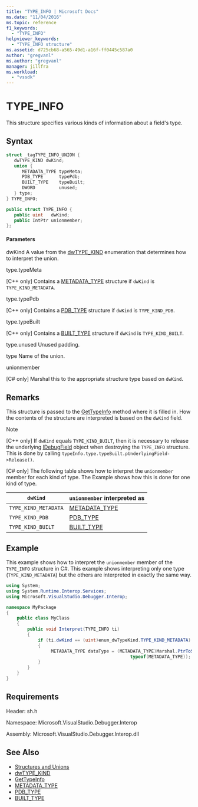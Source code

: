 ```yaml
---
title: "TYPE_INFO | Microsoft Docs"
ms.date: "11/04/2016"
ms.topic: reference
f1_keywords:
  - "TYPE_INFO"
helpviewer_keywords:
  - "TYPE_INFO structure"
ms.assetid: d725cb68-a565-49d1-a16f-ff0445c587a0
author: "gregvanl"
ms.author: "gregvanl"
manager: jillfra
ms.workload:
  - "vssdk"
---
```

# TYPE_INFO
This structure specifies various kinds of information about a field's type.

## Syntax

```cpp
struct _tagTYPE_INFO_UNION {
   dwTYPE_KIND dwKind;
   union {
      METADATA_TYPE typeMeta;
      PDB_TYPE      typePdb;
      BUILT_TYPE    typeBuilt;
      DWORD         unused;
   } type;
} TYPE_INFO;
```

```csharp
public struct TYPE_INFO {
   public uint   dwKind;
   public IntPtr unionmember;
};
```

#### Parameters
 dwKind
 A value from the [dwTYPE_KIND](../../../extensibility/debugger/reference/dwtype-kind.md) enumeration that determines how to interpret the union.

 type.typeMeta

 [C++ only] Contains a [METADATA_TYPE](../../../extensibility/debugger/reference/metadata-type.md) structure if `dwKind` is `TYPE_KIND_METADATA`.

 type.typePdb

 [C++ only] Contains a [PDB_TYPE](../../../extensibility/debugger/reference/pdb-type.md) structure if `dwKind` is `TYPE_KIND_PDB`.

 type.typeBuilt

 [C++ only] Contains a [BUILT_TYPE](../../../extensibility/debugger/reference/built-type.md) structure if `dwKind` is `TYPE_KIND_BUILT`.

 type.unused
 Unused padding.

 type
 Name of the union.

 unionmember

 [C# only] Marshal this to the appropriate structure type based on `dwKind`.

## Remarks
 This structure is passed to the [GetTypeInfo](../../../extensibility/debugger/reference/idebugfield-gettypeinfo.md) method where it is filled in. How the contents of the structure are interpreted is based on the `dwKind` field.

> [!NOTE]
> [C++ only] If `dwKind` equals `TYPE_KIND_BUILT`, then it is necessary to release the underlying [IDebugField](../../../extensibility/debugger/reference/idebugfield.md) object when destroying the `TYPE_INFO` structure. This is done by calling `typeInfo.type.typeBuilt.pUnderlyingField->Release()`.

 [C# only] The following table shows how to interpret the `unionmember` member for each kind of type. The Example shows how this is done for one kind of type.

|`dwKind`|`unionmember` interpreted as|
|--------------|----------------------------------|
|`TYPE_KIND_METADATA`|[METADATA_TYPE](../../../extensibility/debugger/reference/metadata-type.md)|
|`TYPE_KIND_PDB`|[PDB_TYPE](../../../extensibility/debugger/reference/pdb-type.md)|
|`TYPE_KIND_BUILT`|[BUILT_TYPE](../../../extensibility/debugger/reference/built-type.md)|

## Example
 This example shows how to interpret the `unionmember` member of the `TYPE_INFO` structure in C#. This example shows interpreting only one type (`TYPE_KIND_METADATA`) but the others are interpreted in exactly the same way.

```csharp
using System;
using System.Runtime.Interop.Services;
using Microsoft.VisualStudio.Debugger.Interop;

namespace MyPackage
{
    public class MyClass
    {
        public void Interpret(TYPE_INFO ti)
        {
            if (ti.dwKind == (uint)enum_dwTypeKind.TYPE_KIND_METADATA)
            {
                 METADATA_TYPE dataType = (METADATA_TYPE)Marshal.PtrToStructure(ti.unionmember,
                                               typeof(METADATA_TYPE));
            }
        }
    }
}
```

## Requirements
 Header: sh.h

 Namespace: Microsoft.VisualStudio.Debugger.Interop

 Assembly: Microsoft.VisualStudio.Debugger.Interop.dll

## See Also
- [Structures and Unions](../../../extensibility/debugger/reference/structures-and-unions.md)
- [dwTYPE_KIND](../../../extensibility/debugger/reference/dwtype-kind.md)
- [GetTypeInfo](../../../extensibility/debugger/reference/idebugfield-gettypeinfo.md)
- [METADATA_TYPE](../../../extensibility/debugger/reference/metadata-type.md)
- [PDB_TYPE](../../../extensibility/debugger/reference/pdb-type.md)
- [BUILT_TYPE](../../../extensibility/debugger/reference/built-type.md)